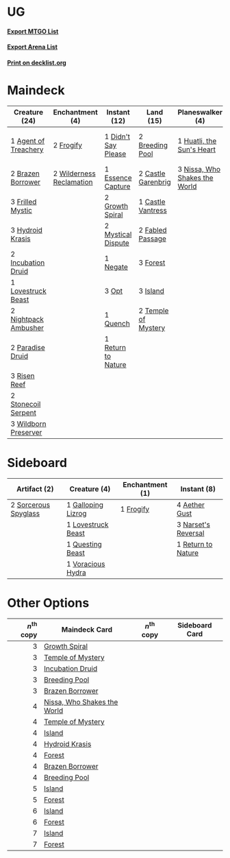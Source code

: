 # UG

#### [Export MTGO List](../collection/UG/UG.txt)
#### [Export Arena List](../collection/UG/UG_arena.txt)
#### [Print on decklist.org](http://decklist.org/?deckmain=1%09Agent%20of%20Treachery%0A2%09Brazen%20Borrower%0A2%09Breeding%20Pool%0A2%09Castle%20Garenbrig%0A1%09Castle%20Vantress%0A1%09Didn't%20Say%20Please%0A1%09Essence%20Capture%0A2%09Fabled%20Passage%0A3%09Forest%0A3%09Frilled%20Mystic%0A2%09Frogify%0A2%09Growth%20Spiral%0A1%09Huatli,%20the%20Sun's%20Heart%0A3%09Hydroid%20Krasis%0A2%09Incubation%20Druid%0A3%09Island%0A1%09Lovestruck%20Beast%0A2%09Mystical%20Dispute%0A1%09Negate%0A2%09Nightpack%20Ambusher%0A3%09Nissa,%20Who%20Shakes%20the%20World%0A3%09Opt%0A2%09Paradise%20Druid%0A1%09Quench%0A1%09Return%20to%20Nature%0A3%09Risen%20Reef%0A1%09Shimmer%20of%20Possibility%0A2%09Stonecoil%20Serpent%0A2%09Temple%20of%20Mystery%0A3%09Wildborn%20Preserver%0A2%09Wilderness%20Reclamation&deckside=4%09Aether%20Gust%0A1%09Frogify%0A1%09Galloping%20Lizrog%0A1%09Lovestruck%20Beast%0A3%09Narset's%20Reversal%0A1%09Questing%20Beast%0A1%09Return%20to%20Nature%0A2%09Sorcerous%20Spyglass%0A1%09Voracious%20Hydra)
# Maindeck

|                                         Creature (24)                                         |                                          Enchantment (4)                                          |                                         Instant (12)                                         |                                          Land (15)                                           |                                            Planeswalker (4)                                            |                                            Sorcery (1)                                            |
|-----------------------------------------------------------------------------------------------|---------------------------------------------------------------------------------------------------|----------------------------------------------------------------------------------------------|----------------------------------------------------------------------------------------------|--------------------------------------------------------------------------------------------------------|---------------------------------------------------------------------------------------------------|
|1 [Agent of Treachery](http://gatherer.wizards.com/Pages/Card/Details.aspx?multiverseid=466797)|2 [Frogify](http://gatherer.wizards.com/Pages/Card/Details.aspx?multiverseid=473009)               |1 [Didn't Say Please](http://gatherer.wizards.com/Pages/Card/Details.aspx?multiverseid=473004)|2 [Breeding Pool](http://gatherer.wizards.com/Pages/Card/Details.aspx?multiverseid=97088)     |1 [Huatli, the Sun's Heart](http://gatherer.wizards.com/Pages/Card/Details.aspx?multiverseid=461157)    |1 [Shimmer of Possibility](http://gatherer.wizards.com/Pages/Card/Details.aspx?multiverseid=457195)|
|2 [Brazen Borrower](http://gatherer.wizards.com/Pages/Card/Details.aspx?multiverseid=473001)   |2 [Wilderness Reclamation](http://gatherer.wizards.com/Pages/Card/Details.aspx?multiverseid=457293)|1 [Essence Capture](http://gatherer.wizards.com/Pages/Card/Details.aspx?multiverseid=457181)  |2 [Castle Garenbrig](http://gatherer.wizards.com/Pages/Card/Details.aspx?multiverseid=473202) |3 [Nissa, Who Shakes the World](http://gatherer.wizards.com/Pages/Card/Details.aspx?multiverseid=461096)|                                                                                                   |
|3 [Frilled Mystic](http://gatherer.wizards.com/Pages/Card/Details.aspx?multiverseid=457318)    |                                                                                                   |2 [Growth Spiral](http://gatherer.wizards.com/Pages/Card/Details.aspx?multiverseid=457322)    |1 [Castle Vantress](http://gatherer.wizards.com/Pages/Card/Details.aspx?multiverseid=473204)  |                                                                                                        |                                                                                                   |
|3 [Hydroid Krasis](http://gatherer.wizards.com/Pages/Card/Details.aspx?multiverseid=457327)    |                                                                                                   |2 [Mystical Dispute](http://gatherer.wizards.com/Pages/Card/Details.aspx?multiverseid=473020) |2 [Fabled Passage](http://gatherer.wizards.com/Pages/Card/Details.aspx?multiverseid=473206)   |                                                                                                        |                                                                                                   |
|2 [Incubation Druid](http://gatherer.wizards.com/Pages/Card/Details.aspx?multiverseid=457275)  |                                                                                                   |1 [Negate](http://gatherer.wizards.com/Pages/Card/Details.aspx?multiverseid=423707)           |3 [Forest](http://gatherer.wizards.com/Pages/Card/Details.aspx?multiverseid=439860)           |                                                                                                        |                                                                                                   |
|1 [Lovestruck Beast](http://gatherer.wizards.com/Pages/Card/Details.aspx?multiverseid=473127)  |                                                                                                   |3 [Opt](http://gatherer.wizards.com/Pages/Card/Details.aspx?multiverseid=442948)              |3 [Island](http://gatherer.wizards.com/Pages/Card/Details.aspx?multiverseid=439857)           |                                                                                                        |                                                                                                   |
|2 [Nightpack Ambusher](http://gatherer.wizards.com/Pages/Card/Details.aspx?multiverseid=466939)|                                                                                                   |1 [Quench](http://gatherer.wizards.com/Pages/Card/Details.aspx?multiverseid=457192)           |2 [Temple of Mystery](http://gatherer.wizards.com/Pages/Card/Details.aspx?multiverseid=373571)|                                                                                                        |                                                                                                   |
|2 [Paradise Druid](http://gatherer.wizards.com/Pages/Card/Details.aspx?multiverseid=461098)    |                                                                                                   |1 [Return to Nature](http://gatherer.wizards.com/Pages/Card/Details.aspx?multiverseid=461102) |                                                                                              |                                                                                                        |                                                                                                   |
|3 [Risen Reef](http://gatherer.wizards.com/Pages/Card/Details.aspx?multiverseid=466971)        |                                                                                                   |                                                                                              |                                                                                              |                                                                                                        |                                                                                                   |
|2 [Stonecoil Serpent](http://gatherer.wizards.com/Pages/Card/Details.aspx?multiverseid=473197) |                                                                                                   |                                                                                              |                                                                                              |                                                                                                        |                                                                                                   |
|3 [Wildborn Preserver](http://gatherer.wizards.com/Pages/Card/Details.aspx?multiverseid=473144)|                                                                                                   |                                                                                              |                                                                                              |                                                                                                        |                                                                                                   |


# Sideboard

|                                         Artifact (2)                                          |                                        Creature (4)                                         |                                  Enchantment (1)                                   |                                         Instant (8)                                          |
|-----------------------------------------------------------------------------------------------|---------------------------------------------------------------------------------------------|------------------------------------------------------------------------------------|----------------------------------------------------------------------------------------------|
|2 [Sorcerous Spyglass](http://gatherer.wizards.com/Pages/Card/Details.aspx?multiverseid=435407)|1 [Galloping Lizrog](http://gatherer.wizards.com/Pages/Card/Details.aspx?multiverseid=457319)|1 [Frogify](http://gatherer.wizards.com/Pages/Card/Details.aspx?multiverseid=473009)|4 [Aether Gust](http://gatherer.wizards.com/Pages/Card/Details.aspx?multiverseid=466796)      |
|                                                                                               |1 [Lovestruck Beast](http://gatherer.wizards.com/Pages/Card/Details.aspx?multiverseid=473127)|                                                                                    |3 [Narset's Reversal](http://gatherer.wizards.com/Pages/Card/Details.aspx?multiverseid=460989)|
|                                                                                               |1 [Questing Beast](http://gatherer.wizards.com/Pages/Card/Details.aspx?multiverseid=473133)  |                                                                                    |1 [Return to Nature](http://gatherer.wizards.com/Pages/Card/Details.aspx?multiverseid=461102) |
|                                                                                               |1 [Voracious Hydra](http://gatherer.wizards.com/Pages/Card/Details.aspx?multiverseid=466954) |                                                                                    |                                                                                              |


# Other Options

|*n*<sup>th</sup> copy|                                            Maindeck Card                                             |*n*<sup>th</sup> copy|Sideboard Card|
|--------------------:|------------------------------------------------------------------------------------------------------|---------------------|--------------|
|                    3|[Growth Spiral](http://gatherer.wizards.com/Pages/Card/Details.aspx?multiverseid=457322)              |                     |              |
|                    3|[Temple of Mystery](http://gatherer.wizards.com/Pages/Card/Details.aspx?multiverseid=373571)          |                     |              |
|                    3|[Incubation Druid](http://gatherer.wizards.com/Pages/Card/Details.aspx?multiverseid=457275)           |                     |              |
|                    3|[Breeding Pool](http://gatherer.wizards.com/Pages/Card/Details.aspx?multiverseid=97088)               |                     |              |
|                    3|[Brazen Borrower](http://gatherer.wizards.com/Pages/Card/Details.aspx?multiverseid=473001)            |                     |              |
|                    4|[Nissa, Who Shakes the World](http://gatherer.wizards.com/Pages/Card/Details.aspx?multiverseid=461096)|                     |              |
|                    4|[Temple of Mystery](http://gatherer.wizards.com/Pages/Card/Details.aspx?multiverseid=373571)          |                     |              |
|                    4|[Island](http://gatherer.wizards.com/Pages/Card/Details.aspx?multiverseid=439857)                     |                     |              |
|                    4|[Hydroid Krasis](http://gatherer.wizards.com/Pages/Card/Details.aspx?multiverseid=457327)             |                     |              |
|                    4|[Forest](http://gatherer.wizards.com/Pages/Card/Details.aspx?multiverseid=439860)                     |                     |              |
|                    4|[Brazen Borrower](http://gatherer.wizards.com/Pages/Card/Details.aspx?multiverseid=473001)            |                     |              |
|                    4|[Breeding Pool](http://gatherer.wizards.com/Pages/Card/Details.aspx?multiverseid=97088)               |                     |              |
|                    5|[Island](http://gatherer.wizards.com/Pages/Card/Details.aspx?multiverseid=439857)                     |                     |              |
|                    5|[Forest](http://gatherer.wizards.com/Pages/Card/Details.aspx?multiverseid=439860)                     |                     |              |
|                    6|[Island](http://gatherer.wizards.com/Pages/Card/Details.aspx?multiverseid=439857)                     |                     |              |
|                    6|[Forest](http://gatherer.wizards.com/Pages/Card/Details.aspx?multiverseid=439860)                     |                     |              |
|                    7|[Island](http://gatherer.wizards.com/Pages/Card/Details.aspx?multiverseid=439857)                     |                     |              |
|                    7|[Forest](http://gatherer.wizards.com/Pages/Card/Details.aspx?multiverseid=439860)                     |                     |              |

